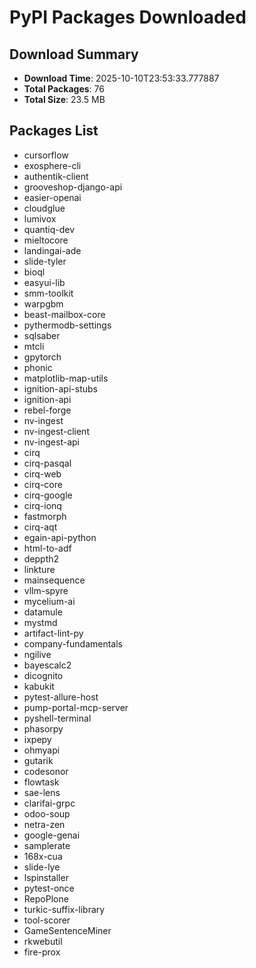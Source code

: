 # PyPI Packages Downloaded

## Download Summary
- **Download Time**: 2025-10-10T23:53:33.777887
- **Total Packages**: 76
- **Total Size**: 23.5 MB

## Packages List
- cursorflow
- exosphere-cli
- authentik-client
- grooveshop-django-api
- easier-openai
- cloudglue
- lumivox
- quantiq-dev
- mieltocore
- landingai-ade
- slide-tyler
- bioql
- easyui-lib
- smm-toolkit
- warpgbm
- beast-mailbox-core
- pythermodb-settings
- sqlsaber
- mtcli
- gpytorch
- phonic
- matplotlib-map-utils
- ignition-api-stubs
- ignition-api
- rebel-forge
- nv-ingest
- nv-ingest-client
- nv-ingest-api
- cirq
- cirq-pasqal
- cirq-web
- cirq-core
- cirq-google
- cirq-ionq
- fastmorph
- cirq-aqt
- egain-api-python
- html-to-adf
- deppth2
- linkture
- mainsequence
- vllm-spyre
- mycelium-ai
- datamule
- mystmd
- artifact-lint-py
- company-fundamentals
- ngilive
- bayescalc2
- dicognito
- kabukit
- pytest-allure-host
- pump-portal-mcp-server
- pyshell-terminal
- phasorpy
- ixpepy
- ohmyapi
- gutarik
- codesonor
- flowtask
- sae-lens
- clarifai-grpc
- odoo-soup
- netra-zen
- google-genai
- samplerate
- 168x-cua
- slide-lye
- lspinstaller
- pytest-once
- RepoPlone
- turkic-suffix-library
- tool-scorer
- GameSentenceMiner
- rkwebutil
- fire-prox
